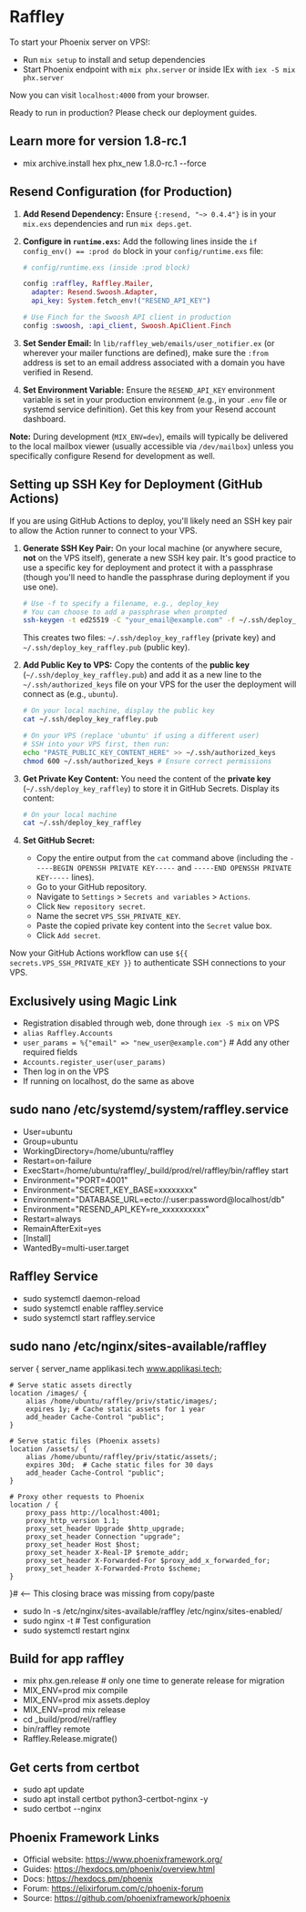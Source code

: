 # Raffley

To start your Phoenix server on VPS!:

* Run `mix setup` to install and setup dependencies
* Start Phoenix endpoint with `mix phx.server` or inside IEx with `iex -S mix phx.server`

Now you can visit `localhost:4000` from your browser.

Ready to run in production? Please check our deployment guides.

## Learn more for version 1.8-rc.1
* mix archive.install hex phx_new 1.8.0-rc.1 --force

## Resend Configuration (for Production)

1.  **Add Resend Dependency:** Ensure `{:resend, "~> 0.4.4"}` is in your `mix.exs` dependencies and run `mix deps.get`.

2.  **Configure in `runtime.exs`:** Add the following lines inside the `if config_env() == :prod do` block in your `config/runtime.exs` file:

    ```elixir
    # config/runtime.exs (inside :prod block)

    config :raffley, Raffley.Mailer,
      adapter: Resend.Swoosh.Adapter,
      api_key: System.fetch_env!("RESEND_API_KEY")

    # Use Finch for the Swoosh API client in production
    config :swoosh, :api_client, Swoosh.ApiClient.Finch
    ```

3.  **Set Sender Email:** In `lib/raffley_web/emails/user_notifier.ex` (or wherever your mailer functions are defined), make sure the `:from` address is set to an email address associated with a domain you have verified in Resend.

4.  **Set Environment Variable:** Ensure the `RESEND_API_KEY` environment variable is set in your production environment (e.g., in your `.env` file or systemd service definition). Get this key from your Resend account dashboard.

**Note:** During development (`MIX_ENV=dev`), emails will typically be delivered to the local mailbox viewer (usually accessible via `/dev/mailbox`) unless you specifically configure Resend for development as well.

## Setting up SSH Key for Deployment (GitHub Actions)

If you are using GitHub Actions to deploy, you'll likely need an SSH key pair to allow the Action runner to connect to your VPS.

1.  **Generate SSH Key Pair:**
    On your local machine (or anywhere secure, **not** on the VPS itself), generate a new SSH key pair. It's good practice to use a specific key for deployment and protect it with a passphrase (though you'll need to handle the passphrase during deployment if you use one).
    ```bash
    # Use -f to specify a filename, e.g., deploy_key
    # You can choose to add a passphrase when prompted
    ssh-keygen -t ed25519 -C "your_email@example.com" -f ~/.ssh/deploy_key_raffley
    ```
    This creates two files: `~/.ssh/deploy_key_raffley` (private key) and `~/.ssh/deploy_key_raffley.pub` (public key).

2.  **Add Public Key to VPS:**
    Copy the contents of the **public key** (`~/.ssh/deploy_key_raffley.pub`) and add it as a new line to the `~/.ssh/authorized_keys` file on your VPS for the user the deployment will connect as (e.g., `ubuntu`).
    ```bash
    # On your local machine, display the public key
    cat ~/.ssh/deploy_key_raffley.pub

    # On your VPS (replace 'ubuntu' if using a different user)
    # SSH into your VPS first, then run:
    echo "PASTE_PUBLIC_KEY_CONTENT_HERE" >> ~/.ssh/authorized_keys
    chmod 600 ~/.ssh/authorized_keys # Ensure correct permissions
    ```

3.  **Get Private Key Content:**
    You need the content of the **private key** (`~/.ssh/deploy_key_raffley`) to store it in GitHub Secrets. Display its content:
    ```bash
    # On your local machine
    cat ~/.ssh/deploy_key_raffley
    ```

4.  **Set GitHub Secret:**
    *   Copy the entire output from the `cat` command above (including the `-----BEGIN OPENSSH PRIVATE KEY-----` and `-----END OPENSSH PRIVATE KEY-----` lines).
    *   Go to your GitHub repository.
    *   Navigate to `Settings` > `Secrets and variables` > `Actions`.
    *   Click `New repository secret`.
    *   Name the secret `VPS_SSH_PRIVATE_KEY`.
    *   Paste the copied private key content into the `Secret` value box.
    *   Click `Add secret`.

Now your GitHub Actions workflow can use `${{ secrets.VPS_SSH_PRIVATE_KEY }}` to authenticate SSH connections to your VPS.


## Exclusively using Magic Link

* Registration disabled through web, done through `iex -S mix` on VPS
* `alias Raffley.Accounts`
* `user_params = %{"email" => "new_user@example.com"}` # Add any other required fields
* `Accounts.register_user(user_params)`
* Then log in on the VPS
* If running on localhost, do the same as above

## sudo nano /etc/systemd/system/raffley.service

* User=ubuntu
* Group=ubuntu
* WorkingDirectory=/home/ubuntu/raffley
* Restart=on-failure
* ExecStart=/home/ubuntu/raffley/_build/prod/rel/raffley/bin/raffley start
* Environment="PORT=4001"
* Environment="SECRET_KEY_BASE=xxxxxxxx"
* Environment="DATABASE_URL=ecto://:user:password@localhost/db"
* Environment="RESEND_API_KEY=re_xxxxxxxxxx"
* Restart=always
* RemainAfterExit=yes
* [Install]
* WantedBy=multi-user.target

## Raffley Service

* sudo systemctl daemon-reload
* sudo systemctl enable raffley.service
* sudo systemctl start raffley.service

## sudo nano /etc/nginx/sites-available/raffley

server {
    server_name applikasi.tech www.applikasi.tech;

    # Serve static assets directly
    location /images/ {
        alias /home/ubuntu/raffley/priv/static/images/;
        expires 1y; # Cache static assets for 1 year
        add_header Cache-Control "public";
    }

    # Serve static files (Phoenix assets)
    location /assets/ {
        alias /home/ubuntu/raffley/priv/static/assets/;
        expires 30d;  # Cache static files for 30 days
        add_header Cache-Control "public";
    }

    # Proxy other requests to Phoenix
    location / {
        proxy_pass http://localhost:4001;
        proxy_http_version 1.1;
        proxy_set_header Upgrade $http_upgrade;
        proxy_set_header Connection "upgrade";
        proxy_set_header Host $host;
        proxy_set_header X-Real-IP $remote_addr;
        proxy_set_header X-Forwarded-For $proxy_add_x_forwarded_for;
        proxy_set_header X-Forwarded-Proto $scheme;
    }
}# <-- This closing brace was missing from copy/paste

* sudo ln -s /etc/nginx/sites-available/raffley /etc/nginx/sites-enabled/
* sudo nginx -t # Test configuration
* sudo systemctl restart nginx



## Build for app raffley

* mix phx.gen.release # only one time to generate release for migration
* MIX_ENV=prod mix compile
* MIX_ENV=prod mix assets.deploy
* MIX_ENV=prod mix release
* cd _build/prod/rel/raffley
* bin/raffley remote
* Raffley.Release.migrate()

## Get certs from certbot

* sudo apt update
* sudo apt install certbot python3-certbot-nginx -y
* sudo certbot --nginx

## Phoenix Framework Links

* Official website: https://www.phoenixframework.org/
* Guides: https://hexdocs.pm/phoenix/overview.html
* Docs: https://hexdocs.pm/phoenix
* Forum: https://elixirforum.com/c/phoenix-forum
* Source: https://github.com/phoenixframework/phoenix
